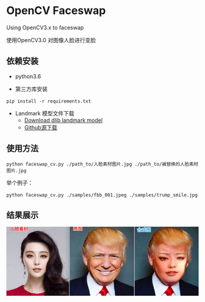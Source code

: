 # OpenCV Faceswap 

Using OpenCV3.x to faceswap

使用OpenCV3.0 对图像人脸进行变脸

## 依赖安装
- python3.6

- 第三方库安装
```
pip install -r requirements.txt
```

- Landmark 模型文件下载
  + [Download dlib landmark model](https://pan.baidu.com/s/1Bbn7Zl57do969b76ui0OeA)
  + [Github源下载](https://github.com/italojs/facial-landmarks-recognition-/blob/master/shape_predictor_68_face_landmarks.dat)


## 使用方法

```
python faceswap_cv.py ./path_to/人脸素材图片.jpg ./path_to/被替换的人脸素材图片.jpg
```

举个例子：

```
python faceswap_cv.py ./samples/fbb_001.jpeg ./samples/trump_smile.jpg
```

## 结果展示
![](samples/sample.jpg)
